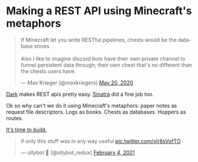 # Making a REST API using Minecraft's metaphors

<blockquote class="twitter-tweet"><p lang="en" dir="ltr">If Minecraft let you write RESTful pipelines, chests would be the database stores.<br><br>Also I like to imagine discord bots have their own private channel to funnel persistent data through; their own chest that&#39;s no different than the chests users have.</p>&mdash; Max Krieger (@maxkriegers) <a href="https://twitter.com/maxkriegers/status/1263018405956812800?ref_src=twsrc%5Etfw">May 20, 2020</a></blockquote> <script async src="https://platform.twitter.com/widgets.js" charset="utf-8"></script>

[Dark](https://darklang.com/) makes REST apis pretty easy. [Sinatra](http://sinatrarb.com/intro.html) did a fine job too.

Ok so why can't we do it using Minecraft's metaphors: paper notes as request file descriptors. Logs as books. Chests as databases. Hoppers as routes.

[It's time to build.](https://minecraft.makecode.com/)

<blockquote class="twitter-tweet"><p lang="en" dir="ltr">if only this stuff was in any way useful <a href="https://t.co/xIr8sVofTO">pic.twitter.com/xIr8sVofTO</a></p>&mdash; ollybot 👥 (@ollybot_redux) <a href="https://twitter.com/ollybot_redux/status/1357398538066534400?ref_src=twsrc%5Etfw">February 4, 2021</a></blockquote> <script async src="https://platform.twitter.com/widgets.js" charset="utf-8"></script> 
